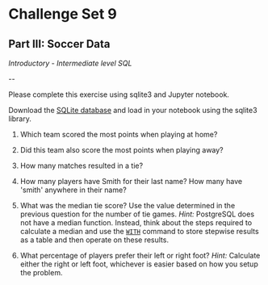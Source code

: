 # Challenge Set 9
## Part III: Soccer Data

*Introductory - Intermediate level SQL*

--

Please complete this exercise using sqlite3 and Jupyter notebook.

Download the [SQLite database](https://www.kaggle.com/hugomathien/soccer/download) and load in your notebook using the sqlite3 library. 

1. Which team scored the most points when playing at home?  

2. Did this team also score the most points when playing away?  

3. How many matches resulted in a tie?  

4. How many players have Smith for their last name? How many have 'smith' anywhere in their name?

5. What was the median tie score? Use the value determined in the previous question for the number of tie games. *Hint:* PostgreSQL does not have a median function. Instead, think about the steps required to calculate a median and use the [`WITH`](https://www.postgresql.org/docs/8.4/static/queries-with.html) command to store stepwise results as a table and then operate on these results. 

6. What percentage of players prefer their left or right foot? *Hint:* Calculate either the right or left foot, whichever is easier based on how you setup the problem.
